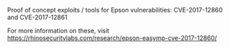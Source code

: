 Proof of concept exploits / tools for Epson vulnerabilities: CVE-2017-12860 and CVE-2017-12861

For more information on these, visit https://rhinosecuritylabs.com/research/epson-easymp-cve-2017-12860/